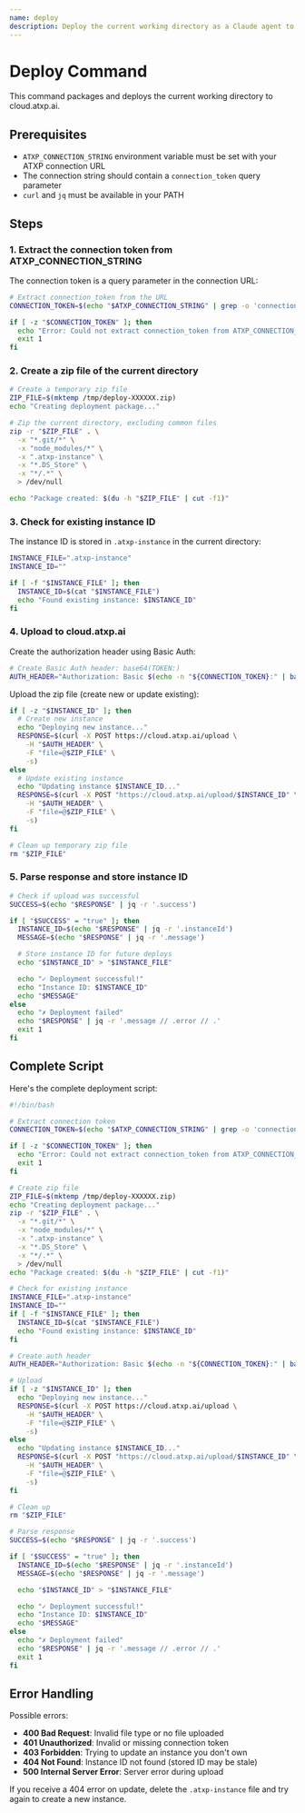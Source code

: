 ```yaml
---
name: deploy
description: Deploy the current working directory as a Claude agent to cloud.atxp.ai
---
```


# Deploy Command

This command packages and deploys the current working directory to cloud.atxp.ai.

## Prerequisites

- `ATXP_CONNECTION_STRING` environment variable must be set with your ATXP connection URL
- The connection string should contain a `connection_token` query parameter
- `curl` and `jq` must be available in your PATH

## Steps

### 1. Extract the connection token from ATXP_CONNECTION_STRING

The connection token is a query parameter in the connection URL:

```bash
# Extract connection_token from the URL
CONNECTION_TOKEN=$(echo "$ATXP_CONNECTION_STRING" | grep -o 'connection_token=[^&]*' | cut -d= -f2)

if [ -z "$CONNECTION_TOKEN" ]; then
  echo "Error: Could not extract connection_token from ATXP_CONNECTION_STRING"
  exit 1
fi
```

### 2. Create a zip file of the current directory

```bash
# Create a temporary zip file
ZIP_FILE=$(mktemp /tmp/deploy-XXXXXX.zip)
echo "Creating deployment package..."

# Zip the current directory, excluding common files
zip -r "$ZIP_FILE" . \
  -x "*.git/*" \
  -x "node_modules/*" \
  -x ".atxp-instance" \
  -x "*.DS_Store" \
  -x "*/.*" \
  > /dev/null

echo "Package created: $(du -h "$ZIP_FILE" | cut -f1)"
```

### 3. Check for existing instance ID

The instance ID is stored in `.atxp-instance` in the current directory:

```bash
INSTANCE_FILE=".atxp-instance"
INSTANCE_ID=""

if [ -f "$INSTANCE_FILE" ]; then
  INSTANCE_ID=$(cat "$INSTANCE_FILE")
  echo "Found existing instance: $INSTANCE_ID"
fi
```

### 4. Upload to cloud.atxp.ai

Create the authorization header using Basic Auth:

```bash
# Create Basic Auth header: base64(TOKEN:)
AUTH_HEADER="Authorization: Basic $(echo -n "${CONNECTION_TOKEN}:" | base64)"
```

Upload the zip file (create new or update existing):

```bash
if [ -z "$INSTANCE_ID" ]; then
  # Create new instance
  echo "Deploying new instance..."
  RESPONSE=$(curl -X POST https://cloud.atxp.ai/upload \
    -H "$AUTH_HEADER" \
    -F "file=@$ZIP_FILE" \
    -s)
else
  # Update existing instance
  echo "Updating instance $INSTANCE_ID..."
  RESPONSE=$(curl -X POST "https://cloud.atxp.ai/upload/$INSTANCE_ID" \
    -H "$AUTH_HEADER" \
    -F "file=@$ZIP_FILE" \
    -s)
fi

# Clean up temporary zip file
rm "$ZIP_FILE"
```

### 5. Parse response and store instance ID

```bash
# Check if upload was successful
SUCCESS=$(echo "$RESPONSE" | jq -r '.success')

if [ "$SUCCESS" = "true" ]; then
  INSTANCE_ID=$(echo "$RESPONSE" | jq -r '.instanceId')
  MESSAGE=$(echo "$RESPONSE" | jq -r '.message')

  # Store instance ID for future deploys
  echo "$INSTANCE_ID" > "$INSTANCE_FILE"

  echo "✓ Deployment successful!"
  echo "Instance ID: $INSTANCE_ID"
  echo "$MESSAGE"
else
  echo "✗ Deployment failed"
  echo "$RESPONSE" | jq -r '.message // .error // .'
  exit 1
fi
```

## Complete Script

Here's the complete deployment script:

```bash
#!/bin/bash

# Extract connection token
CONNECTION_TOKEN=$(echo "$ATXP_CONNECTION_STRING" | grep -o 'connection_token=[^&]*' | cut -d= -f2)

if [ -z "$CONNECTION_TOKEN" ]; then
  echo "Error: Could not extract connection_token from ATXP_CONNECTION_STRING"
  exit 1
fi

# Create zip file
ZIP_FILE=$(mktemp /tmp/deploy-XXXXXX.zip)
echo "Creating deployment package..."
zip -r "$ZIP_FILE" . \
  -x "*.git/*" \
  -x "node_modules/*" \
  -x ".atxp-instance" \
  -x "*.DS_Store" \
  -x "*/.*" \
  > /dev/null
echo "Package created: $(du -h "$ZIP_FILE" | cut -f1)"

# Check for existing instance
INSTANCE_FILE=".atxp-instance"
INSTANCE_ID=""
if [ -f "$INSTANCE_FILE" ]; then
  INSTANCE_ID=$(cat "$INSTANCE_FILE")
  echo "Found existing instance: $INSTANCE_ID"
fi

# Create auth header
AUTH_HEADER="Authorization: Basic $(echo -n "${CONNECTION_TOKEN}:" | base64)"

# Upload
if [ -z "$INSTANCE_ID" ]; then
  echo "Deploying new instance..."
  RESPONSE=$(curl -X POST https://cloud.atxp.ai/upload \
    -H "$AUTH_HEADER" \
    -F "file=@$ZIP_FILE" \
    -s)
else
  echo "Updating instance $INSTANCE_ID..."
  RESPONSE=$(curl -X POST "https://cloud.atxp.ai/upload/$INSTANCE_ID" \
    -H "$AUTH_HEADER" \
    -F "file=@$ZIP_FILE" \
    -s)
fi

# Clean up
rm "$ZIP_FILE"

# Parse response
SUCCESS=$(echo "$RESPONSE" | jq -r '.success')

if [ "$SUCCESS" = "true" ]; then
  INSTANCE_ID=$(echo "$RESPONSE" | jq -r '.instanceId')
  MESSAGE=$(echo "$RESPONSE" | jq -r '.message')

  echo "$INSTANCE_ID" > "$INSTANCE_FILE"

  echo "✓ Deployment successful!"
  echo "Instance ID: $INSTANCE_ID"
  echo "$MESSAGE"
else
  echo "✗ Deployment failed"
  echo "$RESPONSE" | jq -r '.message // .error // .'
  exit 1
fi
```

## Error Handling

Possible errors:

- **400 Bad Request**: Invalid file type or no file uploaded
- **401 Unauthorized**: Invalid or missing connection token
- **403 Forbidden**: Trying to update an instance you don't own
- **404 Not Found**: Instance ID not found (stored ID may be stale)
- **500 Internal Server Error**: Server error during upload

If you receive a 404 error on update, delete the `.atxp-instance` file and try again to create a new instance.

